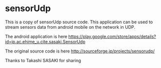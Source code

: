 sensorUdp
=========

This is a copy of sensorUdp source code.
This application can be used to stream sensors data from android mobile on the network in UDP.

The android application is here https://play.google.com/store/apps/details?id=jp.ac.ehime_u.cite.sasaki.SensorUdp

The original source code is here http://sourceforge.jp/projects/sensorudp/

Thanks to Takashi SASAKI for sharing
